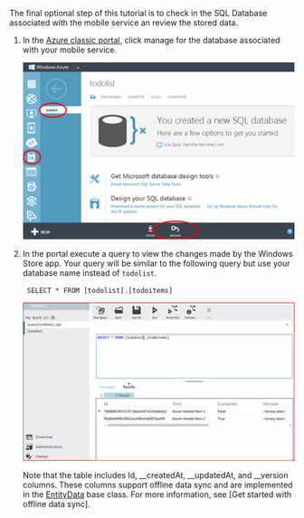 
The final optional step of this tutorial is to check in the SQL Database associated with the mobile service an review the stored data. 

1. In the [Azure classic portal](https://manage.windowsazure.com/), click manage for the database associated with your mobile service.
 
    ![sign-in to manage SQL Database](./media/mobile-services-dotnet-backend-view-sql-data/manage-sql-azure-database.png)

2. In the portal execute a query to view the changes made by the Windows Store app. Your query will be similar to the following query but use your database name instead of <code>todolist</code>.</p>

        SELECT * FROM [todolist].[todoitems]

    ![query SQL Database for stored items](./media/mobile-services-dotnet-backend-view-sql-data/sql-azure-query.png)

    Note that the table includes Id, __createdAt, __updatedAt, and __version columns. These columns support offline data sync and are implemented in the [EntityData](http://msdn.microsoft.com/library/microsoft.windowsazure.mobile.service.entitydata.aspx) base class. For more information, see [Get started with offline data sync].
